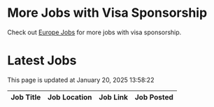 # More Jobs with Visa Sponsorship

Check out [Europe Jobs](https://github.com/sureshparimi/europejobs#latest-jobs) for more jobs with visa sponsorship.

# Latest Jobs

This page is updated at January 20, 2025 13:58:22

| Job Title | Job Location | Job Link | Job Posted |
| --- | --- | --- | --- |
